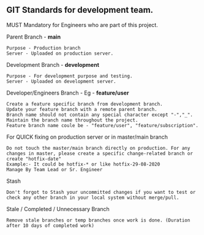 ## GIT Standards for development team.

MUST Mandatory for Engineers who are part of this project.

Parent Branch - **main**

    Purpose - Production branch
    Server - Uploaded on production server. 

Development Branch - **development**

    Purpose - For development purpose and testing.
    Server - Uploaded on development server.

Developer/Engineers Branch - Eg - **feature/user**

    Create a feature specific branch from development branch​.
    Update your feature branch with a remote parent branch.​ 
    Branch name should not contain any special character except "-","_". Maintain the branch name throughout the project.​
    Feature branch name coule be - "feature/user", "feature/subscription".​

For QUICK fixing on production server or in master/main branch

    Do not touch the master/main branch directly on production. For any changes in master, please create a specific change-related branch or create "hotfix-date"​
    Example:- It could be hotfix-* or like hotfix-29-08-2020​
    Manage By Team Lead or Sr. Engineer

Stash

    Don't forgot to Stash your uncommitted changes if you want to test or check any other branch in your local system without merge/pull.​

Stale / Completed / Unnecessary  Branch

    Remove stale branches or temp branches once work is done.​ (Duration after 10 days of completed work)
